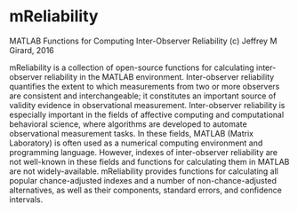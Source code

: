 # mReliability
MATLAB Functions for Computing Inter-Observer Reliability
(c) Jeffrey M Girard, 2016

mReliability is a collection of open-source functions for calculating inter-observer reliability in the MATLAB environment. Inter-observer reliability quantifies the extent to which measurements from two or more observers are consistent and interchangeable; it constitutes an important source of validity evidence in observational measurement. Inter-observer reliability is especially important in the fields of affective computing and computational behavioral science, where algorithms are developed to automate observational measurement tasks. In these fields, MATLAB (Matrix Laboratory) is often used as a numerical computing environment and programming language. However, indexes of inter-observer reliability are not well-known in these fields and functions for calculating them in MATLAB are not widely-available. mReliability provides functions for calculating all popular chance-adjusted indexes and a number of non-chance-adjusted alternatives, as well as their components, standard errors, and confidence intervals.